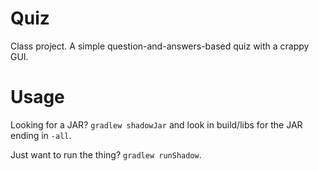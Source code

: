 Quiz
====

Class project. A simple question-and-answers-based quiz with a crappy GUI.

Usage
=====

Looking for a JAR? `gradlew shadowJar` and look in build/libs for the JAR ending in `-all`.

Just want to run the thing? `gradlew runShadow`.
